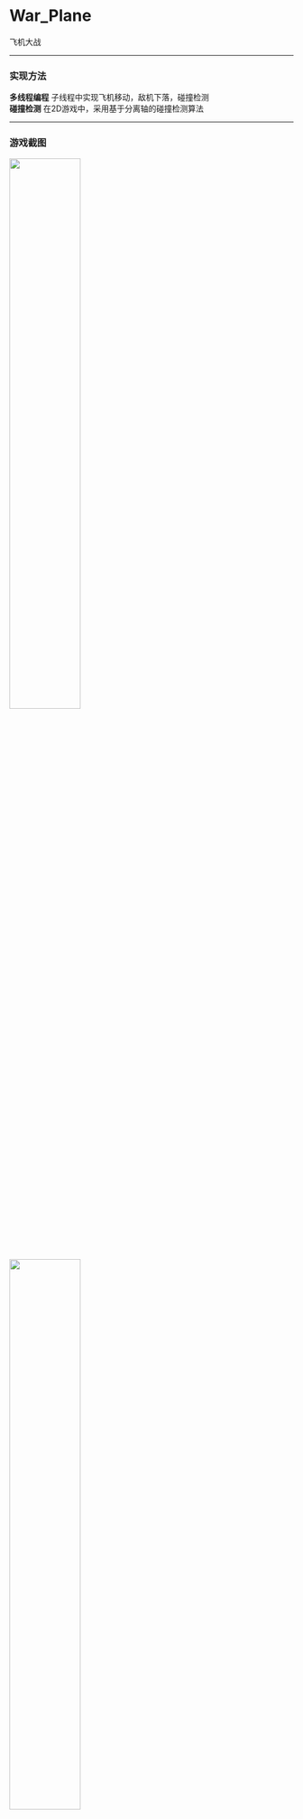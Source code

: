# War_Plane
飞机大战
<hr>
<h3>实现方法</h3>
<strong>多线程编程</strong>
子线程中实现飞机移动，敌机下落，碰撞检测<br>
<strong>碰撞检测</strong>
在2D游戏中，采用基于分离轴的碰撞检测算法

<hr>
<h3>游戏截图</h3>
<img src="http://wx4.sinaimg.cn/small/005ANypsly1fjldc79x2rj311y0lcmzu.jpg" width="50%" height="50%"/>
<img src="http://wx2.sinaimg.cn/small/005ANypsly1fjldc0pwomj311y0lcwh1.jpg" width="50%" height="50%"/>
